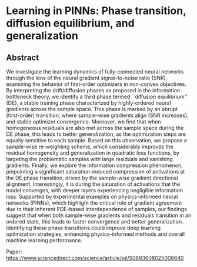 


# Learning in PINNs: Phase transition, diffusion equilibrium, and generalization

## Abstract
We investigate the learning dynamics of fully-connected neural networks through the lens of the neural gradient signal-to-noise ratio (SNR), examining the behavior of first-order optimizers in non-convex objectives. By interpreting the drift/diffusion phases as proposed in the information bottleneck theory, we identify a third phase termed ``diffusion equilibrium'' (DE), a stable training phase characterized by highly-ordered neural gradients across the sample space. This phase is marked by an abrupt (first-order) transition, where sample-wise gradients align (SNR increases), and stable optimizer convergence. Moreover, we find that when homogeneous residuals are also met across the sample space during the DE phase, this leads to better generalization, as the optimization steps are equally sensitive to each sample. Based on this observation, we propose a sample-wise re-weighting scheme, which considerably improves the residual homogeneity and generalization in quadratic loss functions, by targeting the problematic samples with large residuals and vanishing gradients. Finally, we explore the information compression phenomenon, pinpointing a significant saturation-induced compression of activations at the DE phase transition, driven by the sample-wise gradient directional alignment. Interestingly, it is during the saturation of activations that the model converges, with deeper layers experiencing negligible information loss. Supported by experimental examples on physics-informed neural networks (PINNs), which highlight the critical role of gradient agreement due to their inherent PDE-based interdependence of samples, our findings suggest that when both sample-wise gradients and residuals transition in an ordered state, this leads to faster convergence and better generalization. Identifying these phase transitions could improve deep learning optimization strategies, enhancing physics-informed methods and overall machine learning performance.


Paper: https://www.sciencedirect.com/science/article/pii/S0893608025008640
